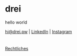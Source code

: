 # drei
hello world

<a href="mailto://hi@drei.pw">hi@drei.pw</a> | <a href="https://linkedin.com/company/drei">LinkedIn</a> | <a href="https://instagram.com/drei.pw">Instagram</a>
# 
<a href="https://rmtgruppe.com/rechtliches">Rechtliches</a>

